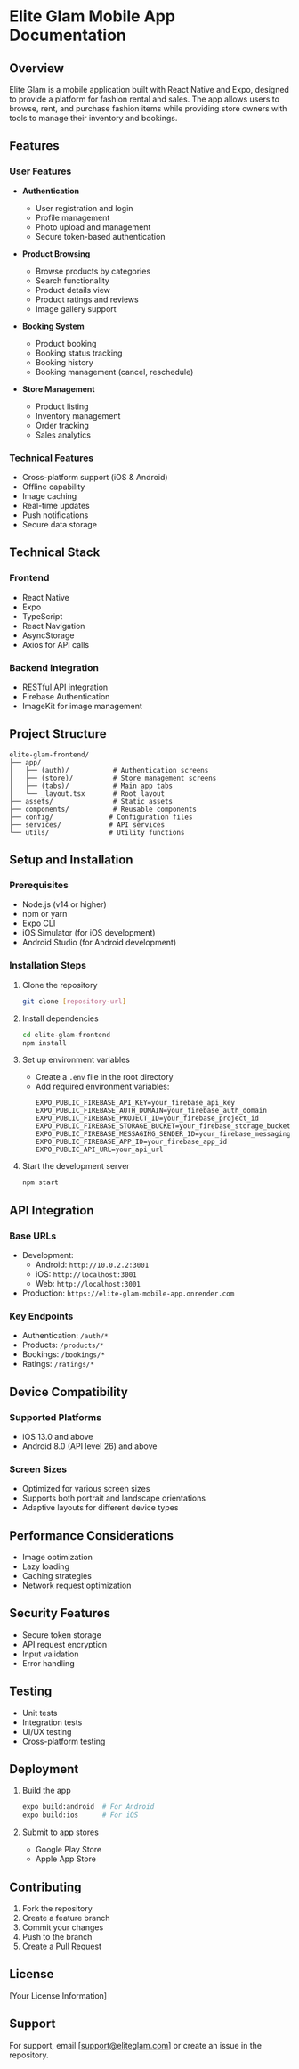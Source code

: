 # Elite Glam Mobile App Documentation

## Overview
Elite Glam is a mobile application built with React Native and Expo, designed to provide a platform for fashion rental and sales. The app allows users to browse, rent, and purchase fashion items while providing store owners with tools to manage their inventory and bookings.

## Features

### User Features
- **Authentication**
  - User registration and login
  - Profile management
  - Photo upload and management
  - Secure token-based authentication

- **Product Browsing**
  - Browse products by categories
  - Search functionality
  - Product details view
  - Product ratings and reviews
  - Image gallery support

- **Booking System**
  - Product booking
  - Booking status tracking
  - Booking history
  - Booking management (cancel, reschedule)

- **Store Management**
  - Product listing
  - Inventory management
  - Order tracking
  - Sales analytics

### Technical Features
- Cross-platform support (iOS & Android)
- Offline capability
- Image caching
- Real-time updates
- Push notifications
- Secure data storage

## Technical Stack

### Frontend
- React Native
- Expo
- TypeScript
- React Navigation
- AsyncStorage
- Axios for API calls

### Backend Integration
- RESTful API integration
- Firebase Authentication
- ImageKit for image management

## Project Structure
```
elite-glam-frontend/
├── app/
│   ├── (auth)/           # Authentication screens
│   ├── (store)/          # Store management screens
│   ├── (tabs)/           # Main app tabs
│   └── _layout.tsx       # Root layout
├── assets/               # Static assets
├── components/           # Reusable components
├── config/              # Configuration files
├── services/            # API services
└── utils/               # Utility functions
```

## Setup and Installation

### Prerequisites
- Node.js (v14 or higher)
- npm or yarn
- Expo CLI
- iOS Simulator (for iOS development)
- Android Studio (for Android development)

### Installation Steps
1. Clone the repository
   ```bash
   git clone [repository-url]
   ```

2. Install dependencies
   ```bash
   cd elite-glam-frontend
   npm install
   ```

3. Set up environment variables
   - Create a `.env` file in the root directory
   - Add required environment variables:
     ```
     EXPO_PUBLIC_FIREBASE_API_KEY=your_firebase_api_key
     EXPO_PUBLIC_FIREBASE_AUTH_DOMAIN=your_firebase_auth_domain
     EXPO_PUBLIC_FIREBASE_PROJECT_ID=your_firebase_project_id
     EXPO_PUBLIC_FIREBASE_STORAGE_BUCKET=your_firebase_storage_bucket
     EXPO_PUBLIC_FIREBASE_MESSAGING_SENDER_ID=your_firebase_messaging_sender_id
     EXPO_PUBLIC_FIREBASE_APP_ID=your_firebase_app_id
     EXPO_PUBLIC_API_URL=your_api_url
     ```

4. Start the development server
   ```bash
   npm start
   ```

## API Integration

### Base URLs
- Development:
  - Android: `http://10.0.2.2:3001`
  - iOS: `http://localhost:3001`
  - Web: `http://localhost:3001`
- Production: `https://elite-glam-mobile-app.onrender.com`

### Key Endpoints
- Authentication: `/auth/*`
- Products: `/products/*`
- Bookings: `/bookings/*`
- Ratings: `/ratings/*`

## Device Compatibility

### Supported Platforms
- iOS 13.0 and above
- Android 8.0 (API level 26) and above

### Screen Sizes
- Optimized for various screen sizes
- Supports both portrait and landscape orientations
- Adaptive layouts for different device types

## Performance Considerations
- Image optimization
- Lazy loading
- Caching strategies
- Network request optimization

## Security Features
- Secure token storage
- API request encryption
- Input validation
- Error handling

## Testing
- Unit tests
- Integration tests
- UI/UX testing
- Cross-platform testing

## Deployment
1. Build the app
   ```bash
   expo build:android  # For Android
   expo build:ios      # For iOS
   ```

2. Submit to app stores
   - Google Play Store
   - Apple App Store

## Contributing
1. Fork the repository
2. Create a feature branch
3. Commit your changes
4. Push to the branch
5. Create a Pull Request

## License
[Your License Information]

## Support
For support, email [support@eliteglam.com] or create an issue in the repository.
